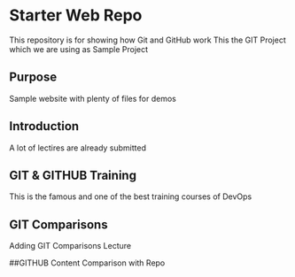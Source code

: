 # Starter Web Repo

This repository is for showing how Git and GitHub work
This the GIT Project which we are using as Sample Project

## Purpose

Sample website with plenty of files for demos


## Introduction
A lot of lectires are already submitted

## GIT & GITHUB Training
This is the famous and one of the best training courses of DevOps

## GIT Comparisons
Adding GIT Comparisons Lecture

##GITHUB Content
Comparison with Repo



